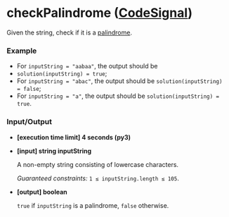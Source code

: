 # checkPalindrome ([CodeSignal](https://app.codesignal.com/arcade/intro/level-1/s5PbmwxfECC52PWyQ))

Given the string, check if it is a [palindrome](keyword://palindrome).

### Example
*   For `inputString = "aabaa"`, the output should be
*
    `solution(inputString) = true`;
*   For `inputString = "abac"`, the output should be
    `solution(inputString) = false`;
*   For `inputString = "a"`, the output should be
    `solution(inputString) = true`.

### Input/Output

*   **\[execution time limit\] 4 seconds (py3)**

*   **\[input\] string inputString**

    A non-empty string consisting of lowercase characters.

    _Guaranteed constraints:_
    `1 ≤ inputString.length ≤ 105`.

*   **\[output\] boolean**

    `true` if `inputString` is a palindrome, `false` otherwise.
